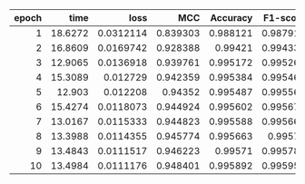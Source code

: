 |   epoch |    time |      loss |      MCC |   Accuracy |   F1-score |
|--------:|--------:|----------:|---------:|-----------:|-----------:|
|       1 | 18.6272 | 0.0312114 | 0.839303 |   0.988121 |   0.987918 |
|       2 | 16.8609 | 0.0169742 | 0.928388 |   0.99421  |   0.994337 |
|       3 | 12.9065 | 0.0136918 | 0.939761 |   0.995172 |   0.995262 |
|       4 | 15.3089 | 0.012729  | 0.942359 |   0.995384 |   0.995468 |
|       5 | 12.903  | 0.012208  | 0.94352  |   0.995487 |   0.995566 |
|       6 | 15.4274 | 0.0118073 | 0.944924 |   0.995602 |   0.995678 |
|       7 | 13.0167 | 0.0115333 | 0.944823 |   0.995588 |   0.995666 |
|       8 | 13.3988 | 0.0114355 | 0.945774 |   0.995663 |   0.99574  |
|       9 | 13.4843 | 0.0111517 | 0.946223 |   0.99571  |   0.995783 |
|      10 | 13.4984 | 0.0111176 | 0.948401 |   0.995892 |   0.995958 |